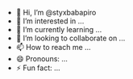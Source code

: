 - 👋 Hi, I’m @styxbabapiro
- 👀 I’m interested in ...
- 🌱 I’m currently learning ...
- 💞️ I’m looking to collaborate on ...
- 📫 How to reach me ...
- 😄 Pronouns: ...
- ⚡ Fun fact: ...

<!---
styxbabapiro/styxbabapiro is a ✨ special ✨ repository because its `README.md` (this file) appears on your GitHub profile.
You can click the Preview link to take a look at your changes.
--->
